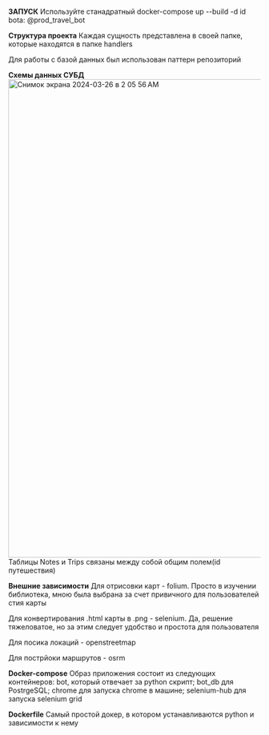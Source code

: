**ЗАПУСК**
Используйте станадратный docker-compose up --build -d
id bota: @prod_travel_bot

**Структура проекта**
Каждая сущность представлена в своей папке, которые находятся в папке handlers

Для работы с базой данных был использован паттерн репозиторий



**Схемы данных СУБД**
<img width="957" alt="Снимок экрана 2024-03-26 в 2 05 56 AM" src="https://github.com/Central-University-IT-prod/backend-mlproger/assets/78304281/f5d63b6f-af3a-41fc-a3fa-c7ed32a022e0">
Таблицы Notes и Trips связаны между собой общим полем(id путешествия)


**Внешние зависимости**
Для отрисовки карт - folium. Просто в изучении библиотека, мною была выбрана за счет привичного для пользователей стия карты

Для конвертирования .html карты в .png - selenium. Да, решение тяжеловатое, но за этим следует удобство и простота для пользователя

Для посика локаций - openstreetmap

Для пострйоки маршрутов - osrm




**Docker-compose**
Образ приложения состоит из следующих контейнеров: bot, который отвечает за python скрипт; bot_db для PostrgeSQL; chrome для запуска chrome в машине; selenium-hub для запуска selenium grid



**Dockerfile**
Самый простой докер, в котором устанавливаются python и зависимости к нему




